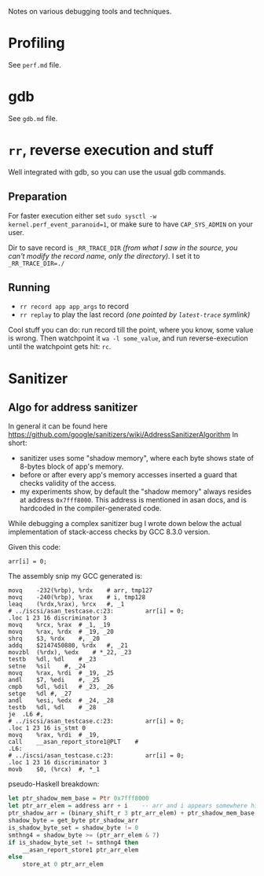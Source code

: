 Notes on various debugging tools and techniques.

# Profiling

See `perf.md` file.

# gdb

See `gdb.md` file.

# `rr`, reverse execution and stuff

Well integrated with gdb, so you can use the usual gdb commands.

## Preparation

For faster execution either set `sudo sysctl -w kernel.perf_event_paranoid=1`, or make sure to have `CAP_SYS_ADMIN` on your user.

Dir to save record is `_RR_TRACE_DIR` *(from what I saw in the source, you can't modify the record name, only the directory)*. I set it to `_RR_TRACE_DIR=./`

## Running

* `rr record app app_args` to record
* `rr replay` to play the last record *(one pointed by `latest-trace` symlink)*

Cool stuff you can do: run record till the point, where you know, some value is wrong. Then watchpoint it `wa -l some_value`, and run reverse-execution until the watchpoint gets hit: `rc`.

# Sanitizer

## Algo for address sanitizer

In general it can be found here https://github.com/google/sanitizers/wiki/AddressSanitizerAlgorithm In short:

* sanitizer uses some "shadow memory", where each byte shows state of 8-bytes block of app's memory.
* before or after every app's memory accesses inserted a guard that checks validity of the access.
* my experiments show, by default the "shadow memory" always resides at address `0x7fff8000`. This address is mentioned in asan docs, and is hardcoded in the compiler-generated code.

While debugging a complex sanitizer bug I wrote down below the actual implementation of stack-access checks by GCC 8.3.0 version.

Given this code:

    arr[i] = 0;

The assembly snip my GCC generated is:

    movq	-232(%rbp), %rdx	# arr, tmp127
    movq	-240(%rbp), %rax	# i, tmp128
    leaq	(%rdx,%rax), %rcx	#, _1
    # ../iscsi/asan_testcase.c:23:         arr[i] = 0;
    .loc 1 23 16 discriminator 3
    movq	%rcx, %rax	# _1, _19
    movq	%rax, %rdx	# _19, _20
    shrq	$3, %rdx	#, _20
    addq	$2147450880, %rdx	#, _21
    movzbl	(%rdx), %edx	# *_22, _23
    testb	%dl, %dl	# _23
    setne	%sil	#, _24
    movq	%rax, %rdi	# _19, _25
    andl	$7, %edi	#, _25
    cmpb	%dl, %dil	# _23, _26
    setge	%dl	#, _27
    andl	%esi, %edx	# _24, _28
    testb	%dl, %dl	# _28
    je	.L6	#,
    # ../iscsi/asan_testcase.c:23:         arr[i] = 0;
    .loc 1 23 16 is_stmt 0
    movq	%rax, %rdi	# _19,
    call	__asan_report_store1@PLT	#
    .L6:
    # ../iscsi/asan_testcase.c:23:         arr[i] = 0;
    .loc 1 23 16 discriminator 3
    movb	$0, (%rcx) 	#, *_1

pseudo-Haskell breakdown:

```haskell
let ptr_shadow_mem_base = Ptr 0x7fff8000
let ptr_arr_elem = address arr + i    -- arr and i appears somewhere higher
ptr_shadow_arr = (binary_shift_r 3 ptr_arr_elem) + ptr_shadow_mem_base
shadow_byte = get_byte ptr_shadow_arr
is_shadow_byte_set = shadow_byte != 0
smthng4 = shadow_byte >= (ptr_arr_elem & 7)
if is_shadow_byte_set != smthng4 then
    __asan_report_store1 ptr_arr_elem
else
    store_at 0 ptr_arr_elem
```
